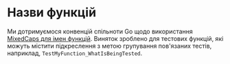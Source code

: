 # Назви функцій

Ми дотримуємося конвенцій спільноти Go щодо використання [MixedCaps для імен функцій].
Виняток зроблено для тестових функцій, які можуть містити підкреслення з метою групування
пов'язаних тестів, наприклад, `TestMyFunction_WhatIsBeingTested`.

  [MixedCaps для імен функцій]: https://golang.org/doc/effective_go.html#mixed-caps